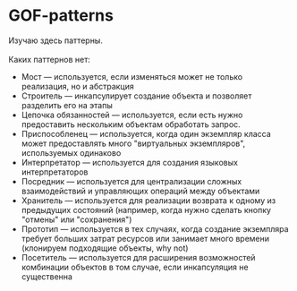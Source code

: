 # GOF-patterns
Изучаю здесь паттерны.\
\
Каких паттернов нет:
* Мост — используется, если изменяться может не только реализация, но и абстракция
* Строитель — инкапсулирует создание объекта и позволяет разделить его на этапы
* Цепочка обязанностей — используется, если есть нужно предоставить нескольким объектам обработать запрос.
* Приспособленец — используется, когда один экземпляр класса может предоставлять много "виртуальных экземпляров", используемых одинаково
* Интерпретатор — используется для создания языковых интерпретаторов
* Посредник — используется для централизации сложных взаимодействий и управляющих операций между объектами
* Хранитель — используется для реализации возврата к одному из предыдущих состояний (например, когда нужно сделать кнопку "отмены" или "сохранения")
* Прототип — используется в тех случаях, когда создание экземпляра требует больших затрат ресурсов или занимает много времени (клонируем подходящие объекты, why not)
* Посетитель — используется для расширения возможностей комбинации объектов в том случае, если инкапсуляция не существенна
